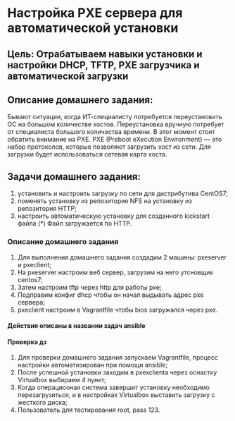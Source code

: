 # Настройка PXE сервера для автоматической установки

## Цель: Отрабатываем навыки установки и настройки DHCP, TFTP, PXE загрузчика и автоматической загрузки

## Описание домашнего задания:

Бывают ситуации, когда ИТ-специалисту потребуется переустановить ОС на большом количестве хостов. Переустановка вручную потребует от специалиста большого количества времени. В этот момент стоит обратить внимание на PXE.
PXE (Preboot eXecution Environment) — это набор протоколов, которые позволяют загрузить хост из сети. Для загрузки будет использоваться сетевая карта хоста.

## Задачи домашнего задания:
1) установить и настроить загрузку по сети для дистрибутива CentOS7;
2) поменять установку из репозитория NFS на установку из репозитория HTTP;
3) настроить автоматическую установку для созданного kickstart файла (*) Файл загружается по HTTP.


### Описание домашнего задания

1) Для выполнения домашнего задания создадим 2 машины: pxeserver и pxeclient;
2) На pxeserver настроим веб сервер, загрузим на него утсновщик centos7;
3) Затем настроим tftp через http для работы pxe;
4) Подправим конфиг dhcp чтобы он начал выдывать адрес pxe сервера;
5) pxeclient настроим в Vagrantfile чтобы bios загружался через pxe.

#### Действия описаны в названии задач ansible

#### Проверка дз
1) Для проверки домашнего задания запускаем Vagrantfile, процесс настройки автоматизирован при помощи ansible;
2) После успешной установки заходим в pxexclienta через оснастку Virtualbox выбираем 4 пункт;
3) Когда операциооная система завершит установку необходимо перезагрузиться, и в настройках Virtualbox выставить загрузку с жесткого диска;
4) Пользователь для тестирования root, pass 123.
